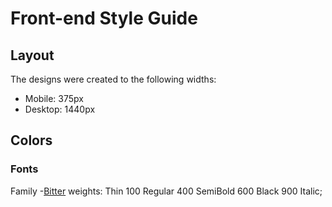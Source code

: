 # Front-end Style Guide

## Layout

The designs were created to the following widths:

- Mobile: 375px
- Desktop: 1440px

## Colors

### Fonts

Family -[Bitter](https://fonts.google.com/specimen/Bitter)
weights: Thin 100
Regular 400
SemiBold 600
Black 900 Italic;
